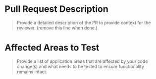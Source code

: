 # Pull Request Description

> Provide a detailed description of the PR to provide context for the reviewer. (remove this line when done.)

# Affected Areas to Test

> Provide a list of application areas that are affected by your code change(s) and what needs to be tested to ensure functionality remains intact.
